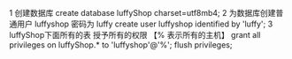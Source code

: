 1 创建数据库
create database luffyShop charset=utf8mb4;
2 为数据库创建普通用户 luffyshop 密码为 luffy
create user luffyshop identified by 'luffy';
3 luffyShop下面所有的表 授予所有的权限 【% 表示所有的主机】
grant all privileges on luffyShop.* to 'luffyshop'@'%';
flush privileges; 